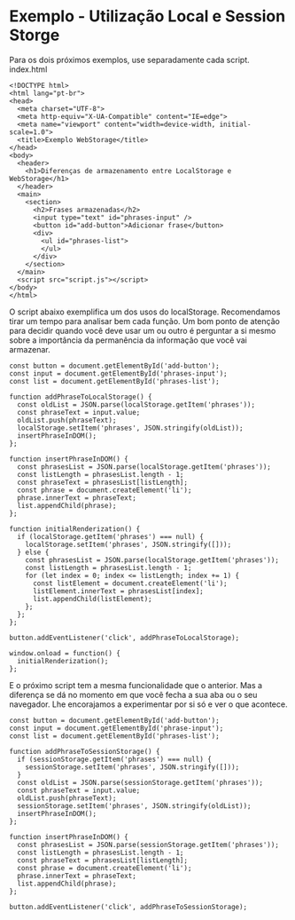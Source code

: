 # Exemplo - Utilização Local e Session Storge

Para os dois próximos exemplos, use separadamente cada script.
index.html

```
<!DOCTYPE html>
<html lang="pt-br">
<head>
  <meta charset="UTF-8">
  <meta http-equiv="X-UA-Compatible" content="IE=edge">
  <meta name="viewport" content="width=device-width, initial-scale=1.0">
  <title>Exemplo WebStorage</title>
</head>
<body>
  <header>
    <h1>Diferenças de armazenamento entre LocalStorage e WebStorage</h1>
  </header>
  <main>
    <section>
      <h2>Frases armazenadas</h2>
      <input type="text" id="phrases-input" />
      <button id="add-button">Adicionar frase</button>
      <div>
        <ul id="phrases-list">
        </ul>
      </div>
    </section>
  </main>
  <script src="script.js"></script>
</body>
</html>
```
O script abaixo exemplifica um dos usos do localStorage. Recomendamos tirar um tempo para analisar bem cada função.
Um bom ponto de atenção para decidir quando você deve usar um ou outro é perguntar a si mesmo sobre a importância da permanência da informação que você vai armazenar.

```
const button = document.getElementById('add-button');
const input = document.getElementById('phrases-input');
const list = document.getElementById('phrases-list');

function addPhraseToLocalStorage() {
  const oldList = JSON.parse(localStorage.getItem('phrases'));
  const phraseText = input.value;
  oldList.push(phraseText);
  localStorage.setItem('phrases', JSON.stringify(oldList));
  insertPhraseInDOM();
};

function insertPhraseInDOM() {
  const phrasesList = JSON.parse(localStorage.getItem('phrases'));
  const listLength = phrasesList.length - 1;
  const phraseText = phrasesList[listLength];
  const phrase = document.createElement('li');
  phrase.innerText = phraseText;
  list.appendChild(phrase);
};

function initialRenderization() {
  if (localStorage.getItem('phrases') === null) {
    localStorage.setItem('phrases', JSON.stringify([]));
  } else {
    const phrasesList = JSON.parse(localStorage.getItem('phrases'));
    const listLength = phrasesList.length - 1;
    for (let index = 0; index <= listLength; index += 1) {
      const listElement = document.createElement('li');
      listElement.innerText = phrasesList[index];
      list.appendChild(listElement);
    };
  };
};

button.addEventListener('click', addPhraseToLocalStorage);

window.onload = function() {
  initialRenderization();
};
```
E o próximo script tem a mesma funcionalidade que o anterior. Mas a diferença se dá no momento em que você fecha a sua aba ou o seu navegador. Lhe encorajamos a experimentar por si só e ver o que acontece.

```
const button = document.getElementById('add-button');
const input = document.getElementById('phrase-input');
const list = document.getElementById('phrases-list');

function addPhraseToSessionStorage() {
  if (sessionStorage.getItem('phrases') === null) {
    sessionStorage.setItem('phrases', JSON.stringify([]));
  }
  const oldList = JSON.parse(sessionStorage.getItem('phrases'));
  const phraseText = input.value;
  oldList.push(phraseText);
  sessionStorage.setItem('phrases', JSON.stringify(oldList));
  insertPhraseInDOM();
};

function insertPhraseInDOM() {
  const phrasesList = JSON.parse(sessionStorage.getItem('phrases'));
  const listLength = phrasesList.length - 1;
  const phraseText = phrasesList[listLength];
  const phrase = document.createElement('li');
  phrase.innerText = phraseText;
  list.appendChild(phrase);
};

button.addEventListener('click', addPhraseToSessionStorage);
```
